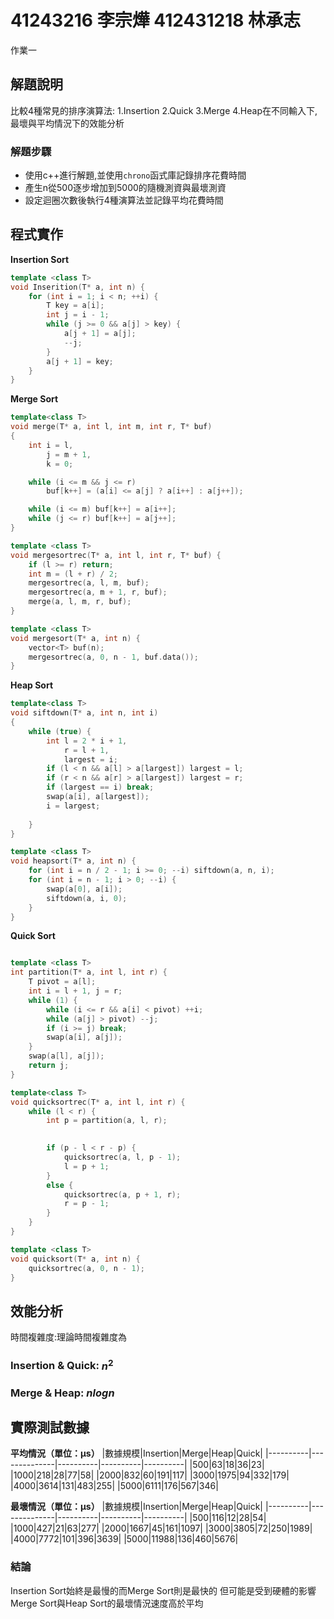 # 41243216 李宗燁 412431218 林承志

作業一 

## 解題說明

比較4種常見的排序演算法: 1.Insertion 2.Quick 3.Merge 4.Heap在不同輸入下,最壞與平均情況下的效能分析

### 解題步驟

- 使用c++進行解題,並使用`chrono`函式庫記錄排序花費時間
- 產生n從500逐步增加到5000的隨機測資與最壞測資
- 設定迴圈次數後執行4種演算法並記錄平均花費時間

## 程式實作

**Insertion Sort**

```cpp
template <class T>
void Inserition(T* a, int n) {
	for (int i = 1; i < n; ++i) {
		T key = a[i];
		int j = i - 1;
		while (j >= 0 && a[j] > key) {
			a[j + 1] = a[j];
			--j;
		}
		a[j + 1] = key;
	}
}
```

**Merge Sort**

```cpp
template<class T>
void merge(T* a, int l, int m, int r, T* buf)
{
	int i = l,     
		j = m + 1, 
		k = 0;     

	while (i <= m && j <= r)
		buf[k++] = (a[i] <= a[j] ? a[i++] : a[j++]);

	while (i <= m) buf[k++] = a[i++];  
	while (j <= r) buf[k++] = a[j++];  
}

template <class T>
void mergesortrec(T* a, int l, int r, T* buf) {
	if (l >= r) return;
	int m = (l + r) / 2;
	mergesortrec(a, l, m, buf);
	mergesortrec(a, m + 1, r, buf);
	merge(a, l, m, r, buf);
}

template <class T>
void mergesort(T* a, int n) {
	vector<T> buf(n);
	mergesortrec(a, 0, n - 1, buf.data());
}
```
**Heap Sort**

```cpp
template<class T>
void siftdown(T* a, int n, int i)
{
	while (true) {
		int l = 2 * i + 1,
			r = l + 1,
			largest = i;            
		if (l < n && a[l] > a[largest]) largest = l;
		if (r < n && a[r] > a[largest]) largest = r;
		if (largest == i) break;
		swap(a[i], a[largest]);
		i = largest;
		
	}
}

template <class T>
void heapsort(T* a, int n) {
	for (int i = n / 2 - 1; i >= 0; --i) siftdown(a, n, i);
	for (int i = n - 1; i > 0; --i) {
		swap(a[0], a[i]);
		siftdown(a, i, 0);
	}
}
```

**Quick Sort**
```cpp

template <class T>
int partition(T* a, int l, int r) {
	T pivot = a[l];
	int i = l + 1, j = r;
	while (1) {
		while (i <= r && a[i] < pivot) ++i;
		while (a[j] > pivot) --j;
		if (i >= j) break;
		swap(a[i], a[j]);
	}
	swap(a[l], a[j]);
	return j;
}

template<class T>
void quicksortrec(T* a, int l, int r) {
	while (l < r) {
		int p = partition(a, l, r);

		
		if (p - l < r - p) {
			quicksortrec(a, l, p - 1);
			l = p + 1;               
		}
		else {
			quicksortrec(a, p + 1, r);
			r = p - 1;               
		}
	}
}

template <class T>
void quicksort(T* a, int n) {
	quicksortrec(a, 0, n - 1);
}
```
## 效能分析

時間複雜度:理論時間複雜度為
### Insertion & Quick: $n^2$
### Merge & Heap: $nlogn$

## 實際測試數據

**平均情況（單位：μs）**
|數據規模|Insertion|Merge|Heap|Quick| 
|----------|--------------|----------|----------|----------|
|500|63|18|36|23|
|1000|218|28|77|58|
|2000|832|60|191|117|
|3000|1975|94|332|179|
|4000|3614|131|483|255|
|5000|6111|176|567|346|

**最壞情況（單位：μs）**
|數據規模|Insertion|Merge|Heap|Quick| 
|----------|--------------|----------|----------|----------|
|500|116|12|28|54|
|1000|427|21|63|277|
|2000|1667|45|161|1097|
|3000|3805|72|250|1989|
|4000|7772|101|396|3639|
|5000|11988|136|460|5676|

### 結論

Insertion Sort始終是最慢的而Merge Sort則是最快的
但可能是受到硬體的影響Merge Sort與Heap Sort的最壞情況速度高於平均

